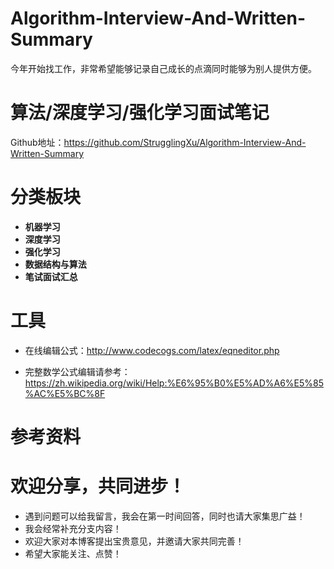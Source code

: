# Algorithm-Interview-And-Written-Summary
今年开始找工作，非常希望能够记录自己成长的点滴同时能够为别人提供方便。

# 算法/深度学习/强化学习面试笔记
Github地址：https://github.com/StrugglingXu/Algorithm-Interview-And-Written-Summary

# 分类板块
* **机器学习**
* **深度学习**
* **强化学习**
* **数据结构与算法**
* **笔试面试汇总**

# 工具
* 在线编辑公式：http://www.codecogs.com/latex/eqneditor.php

* 完整数学公式编辑请参考：https://zh.wikipedia.org/wiki/Help:%E6%95%B0%E5%AD%A6%E5%85%AC%E5%BC%8F

# 参考资料

# 欢迎分享，共同进步！
* 遇到问题可以给我留言，我会在第一时间回答，同时也请大家集思广益！
* 我会经常补充分支内容！
* 欢迎大家对本博客提出宝贵意见，并邀请大家共同完善！
* 希望大家能关注、点赞！
